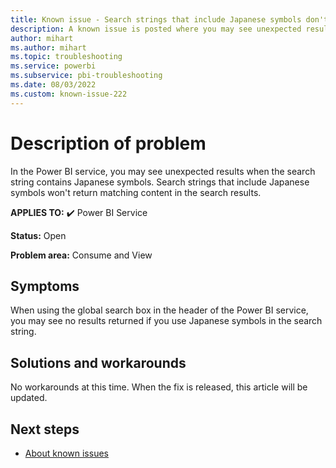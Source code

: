 ```yaml
---
title: Known issue - Search strings that include Japanese symbols don't return matches
description: A known issue is posted where you may see unexpected results when the search string contains Japanese symbols
author: mihart
ms.author: mihart
ms.topic: troubleshooting  
ms.service: powerbi
ms.subservice: pbi-troubleshooting
ms.date: 08/03/2022
ms.custom: known-issue-222
---
```


# Description of problem

In the Power BI service, you may see unexpected results when the search string contains Japanese symbols. Search strings that include Japanese symbols won't return matching content in the search results.

**APPLIES TO:** ✔️ Power BI Service

**Status:** Open

**Problem area:** Consume and View


## Symptoms

When using the global search box in the header of the Power BI service, you may see no results returned if you use Japanese symbols in the search string.

## Solutions and workarounds

No workarounds at this time. When the fix is released, this article will be updated.

## Next steps

- [About known issues](/power-bi/troubleshoot/known-issues/power-bi-known-issues)
